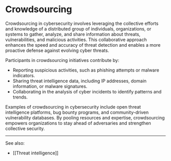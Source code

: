 
# Crowdsourcing

Crowdsourcing in cybersecurity involves leveraging the collective efforts and knowledge of a distributed group of individuals, organizations, or systems to gather, analyze, and share information about threats, vulnerabilities, and malicious activities. This collaborative approach enhances the speed and accuracy of threat detection and enables a more proactive defense against evolving cyber threats.

Participants in crowdsourcing initiatives contribute by:

- Reporting suspicious activities, such as phishing attempts or malware indicators.
- Sharing threat intelligence data, including IP addresses, domain information, or malware signatures.
- Collaborating in the analysis of cyber incidents to identify patterns and trends.

Examples of crowdsourcing in cybersecurity include open threat intelligence platforms, bug bounty programs, and community-driven vulnerability databases. By pooling resources and expertise, crowdsourcing empowers organizations to stay ahead of adversaries and strengthen collective security.

---

See also:

- [[Threat intelligence]]